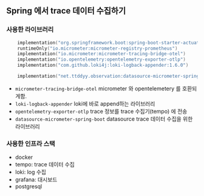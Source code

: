 ## Spring 에서 trace 데이터 수집하기

### 사용한 라이브러리
```kotlin
    implementation("org.springframework.boot:spring-boot-starter-actuator")
    runtimeOnly("io.micrometer:micrometer-registry-prometheus")
    implementation("io.micrometer:micrometer-tracing-bridge-otel")
    implementation("io.opentelemetry:opentelemetry-exporter-otlp")
    implementation("com.github.loki4j:loki-logback-appender:1.6.0")

    implementation("net.ttddyy.observation:datasource-micrometer-spring-boot:1.1.1")
```

- `micrometer-tracing-bridge-otel` micrometer 와 opentelemetery 를 호환되게함.
- `loki-logback-appender` loki에 바로 append하는 라이브러리
- `opentelemetry-exporter-otlp` trace 정보를 trace 수집기(tempo) 에 전송
- `datasource-micrometer-spring-boot` datasource trace 데이터 수집을 위한 라이브러리


### 사용한 인프라 스택
 - docker
 - tempo: trace 데이터 수집
 - loki: log 수집
 - grafana: 대시보드
 - postgresql
